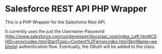 Salesforce REST API PHP Wrapper
===============================

This is a PHP Wrapper for the Salesforce Rest API.

It currently uses the just the Username-Password (http://www.salesforce.com/us/developer/docs/api_rest/index_Left.htm#CSHID=errorcodes.htm|StartTopic=Content%2Ferrorcodes.htm|SkinName=webhelp) authentication flow. Eventually, the OAuth will be added to the class.
